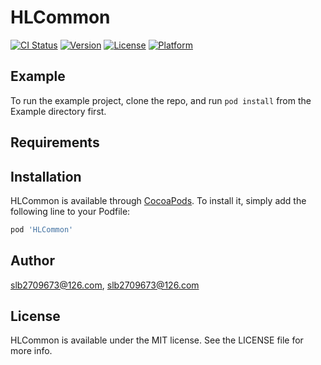 # HLCommon

[![CI Status](https://img.shields.io/travis/slb2709673@126.com/HLCommon.svg?style=flat)](https://travis-ci.org/slb2709673@126.com/HLCommon)
[![Version](https://img.shields.io/cocoapods/v/HLCommon.svg?style=flat)](https://cocoapods.org/pods/HLCommon)
[![License](https://img.shields.io/cocoapods/l/HLCommon.svg?style=flat)](https://cocoapods.org/pods/HLCommon)
[![Platform](https://img.shields.io/cocoapods/p/HLCommon.svg?style=flat)](https://cocoapods.org/pods/HLCommon)

## Example

To run the example project, clone the repo, and run `pod install` from the Example directory first.

## Requirements

## Installation

HLCommon is available through [CocoaPods](https://cocoapods.org). To install
it, simply add the following line to your Podfile:

```ruby
pod 'HLCommon'
```

## Author

slb2709673@126.com, slb2709673@126.com

## License

HLCommon is available under the MIT license. See the LICENSE file for more info.
